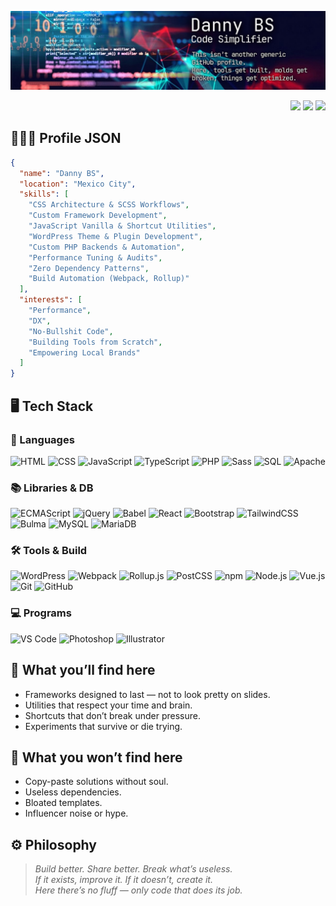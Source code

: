 ![Banner](./cover.jpg)
<div align="right">
  <a href="mailto:hola@daniel-benitez.com"><img src="https://img.shields.io/badge/Say%20Hi-EA4335?logo=gmail&logoColor=white"></a>
  <a href="https://twitter.com/danybranding"><img src="https://img.shields.io/badge/@danybranding-1DA1F2?logo=x&logoColor=white"></a>
  <a href="https://github.com/danybranding"><img src="https://img.shields.io/github/followers/danybranding?label=Followers&style=social&color=000000"></a>
</div>

## 👨🏽‍💻 Profile JSON
```json
{
  "name": "Danny BS",
  "location": "Mexico City",
  "skills": [
    "CSS Architecture & SCSS Workflows",
    "Custom Framework Development",
    "JavaScript Vanilla & Shortcut Utilities",
    "WordPress Theme & Plugin Development",
    "Custom PHP Backends & Automation",
    "Performance Tuning & Audits",
    "Zero Dependency Patterns",
    "Build Automation (Webpack, Rollup)"
  ],
  "interests": [
    "Performance",
    "DX",
    "No-Bullshit Code",
    "Building Tools from Scratch",
    "Empowering Local Brands"
  ]
}
`````
## 🖥️ Tech Stack

### 🚀 Languages

![HTML](https://img.shields.io/badge/HTML5-000000?logo=html5&logoColor=E34F26)
![CSS](https://img.shields.io/badge/CSS3-000000?logo=css&logoColor=1572B6)
![JavaScript](https://img.shields.io/badge/JavaScript-000000?logo=javascript&logoColor=F7DF1E)
![TypeScript](https://img.shields.io/badge/TypeScript-000000?logo=typescript&logoColor=3178C6)
![PHP](https://img.shields.io/badge/PHP-000000?logo=php&logoColor=777BB4)
![Sass](https://img.shields.io/badge/Sass-000000?logo=sass&logoColor=CC6699)
![SQL](https://img.shields.io/badge/SQL-000000?logo=sqlite&logoColor=00BFFF)
![Apache](https://img.shields.io/badge/Apache-000000?logo=apache&logoColor=D22128)

### 📚 Libraries & DB

![ECMAScript](https://img.shields.io/badge/ECMAScript-000000?logo=javascript&logoColor=F7DF1E)
![jQuery](https://img.shields.io/badge/jQuery-000000?logo=jquery&logoColor=1EA4DD)
![Babel](https://img.shields.io/badge/Babel-000000?logo=babel&logoColor=F9DC3E)
![React](https://img.shields.io/badge/React-000000?logo=react&logoColor=61DAFB)
![Bootstrap](https://img.shields.io/badge/Bootstrap-000000?logo=bootstrap&logoColor=7952B3)
![TailwindCSS](https://img.shields.io/badge/Tailwind%20CSS-000000?logo=tailwindcss&logoColor=06B6D4)
![Bulma](https://img.shields.io/badge/Bulma-000000?logo=bulma&logoColor=00D1B2)
![MySQL](https://img.shields.io/badge/MySQL-000000?logo=mysql&logoColor=00C6FF)
![MariaDB](https://img.shields.io/badge/MariaDB-000000?logo=mariadb&logoColor=0184B8)

### 🛠️ Tools & Build

![WordPress](https://img.shields.io/badge/WordPress-000000?logo=wordpress&logoColor=3499CD)
![Webpack](https://img.shields.io/badge/Webpack-000000?logo=webpack&logoColor=8DD6F9)
![Rollup.js](https://img.shields.io/badge/Rollup.js-000000?logo=rollup.js&logoColor=EC4A3F)
![PostCSS](https://img.shields.io/badge/PostCSS-000000?logo=postcss&logoColor=DD3A0A)
![npm](https://img.shields.io/badge/npm-000000?logo=npm&logoColor=CB3837)
![Node.js](https://img.shields.io/badge/Node.js-000000?logo=nodedotjs&logoColor=339933)
![Vue.js](https://img.shields.io/badge/Vue.js-000000?logo=vuedotjs&logoColor=4FC08D)
![Git](https://img.shields.io/badge/Git-000000?logo=git&logoColor=F05032)
![GitHub](https://img.shields.io/badge/GitHub-000000?logo=github&logoColor=FFFFFF)

### 💻 Programs

![VS Code](https://img.shields.io/badge/VS%20Code-000000?logo=visualstudiocode&logoColor=007ACC)
![Photoshop](https://img.shields.io/badge/Photoshop-000000?logo=adobephotoshop&logoColor=31A8FF)
![Illustrator](https://img.shields.io/badge/Illustrator-000000?logo=adobeillustrator&logoColor=FF9A00)

## 🔧 What you’ll find here

- Frameworks designed to last — not to look pretty on slides.
- Utilities that respect your time and brain.
- Shortcuts that don’t break under pressure.
- Experiments that survive or die trying.

## 🚫 What you won’t find here

- Copy-paste solutions without soul.
- Useless dependencies.
- Bloated templates.
- Influencer noise or hype.

## ⚙️ Philosophy

> *Build better. Share better. Break what’s useless.*  
> *If it exists, improve it. If it doesn’t, create it.*  
> *Here there’s no fluff — only code that does its job.*
